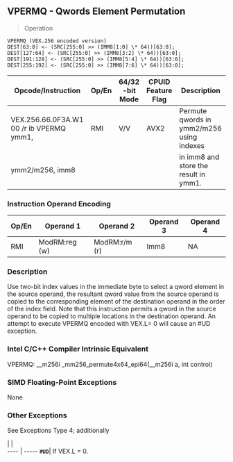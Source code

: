## VPERMQ  -  Qwords Element Permutation

> Operation

``` slim
VPERMQ (VEX.256 encoded version)
DEST[63:0] <- (SRC[255:0] >> (IMM8[1:0] \* 64))[63:0];
DEST[127:64] <- (SRC[255:0] >> (IMM8[3:2] \* 64))[63:0];
DEST[191:128] <- (SRC[255:0] >> (IMM8[5:4] \* 64))[63:0];
DEST[255:192] <- (SRC[255:0] >> (IMM8[7:6] \* 64))[63:0];

```

 Opcode/Instruction                      | Op/En| 64/32 -bit Mode| CPUID Feature Flag| Description                              
 ---  | --- | --- | --- | ---
 VEX.256.66.0F3A.W1 00 /r ib VPERMQ ymm1,| RMI  | V/V            | AVX2              | Permute qwords in ymm2/m256 using indexes
 ymm2/m256, imm8                         |      |                |                   | in imm8 and store the result in ymm1.    

### Instruction Operand Encoding
 Op/En| Operand 1    | Operand 2    | Operand 3| Operand 4
 ---  | --- | --- | --- | ---
 RMI  | ModRM:reg (w)| ModRM:r/m (r)| Imm8     | NA       

### Description
Use two-bit index values in the immediate byte to select a qword element in
the source operand, the resultant qword value from the source operand is copied
to the corresponding element of the destination operand in the order of the
index field. Note that this instruction permits a qword in the source operand
to be copied to multiple locations in the destination operand. An attempt to
execute VPERMQ encoded with VEX.L= 0 will cause an #UD exception.



### Intel C/C++ Compiler Intrinsic Equivalent
VPERMQ: __m256i _mm256_permute4x64_epi64(__m256i a, int control)


### SIMD Floating-Point Exceptions
None


### Other Exceptions
See Exceptions Type 4; additionally

   | |  
---- | -----
 **``#UD``**| If VEX.L = 0.
